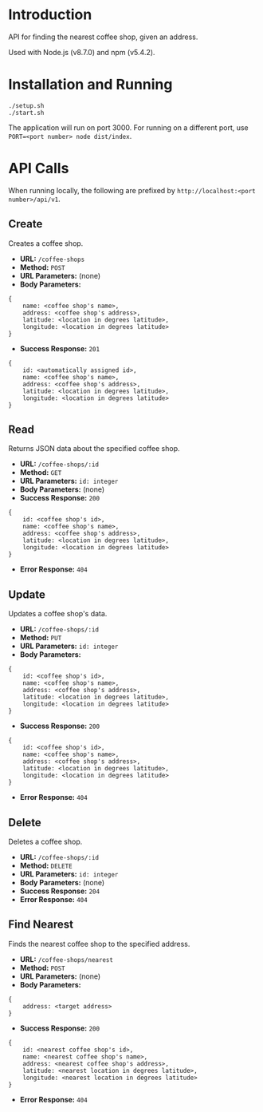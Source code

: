 # Introduction

API for finding the nearest coffee shop, given an address.

Used with Node.js (v8.7.0) and npm (v5.4.2).

# Installation and Running

`./setup.sh`  
`./start.sh`

The application will run on port 3000. For running on a different port, use `PORT=<port number> node dist/index`.

# API Calls

When running locally, the following are prefixed by `http://localhost:<port number>/api/v1`.

## Create

Creates a coffee shop.

* **URL:** `/coffee-shops`
* **Method:** `POST`
* **URL Parameters:** (none)
* **Body Parameters:**
```
{
    name: <coffee shop's name>,
    address: <coffee shop's address>,
    latitude: <location in degrees latitude>,
    longitude: <location in degrees latitude>
}
```
* **Success Response:** `201`
```
{
    id: <automatically assigned id>,
    name: <coffee shop's name>,
    address: <coffee shop's address>,
    latitude: <location in degrees latitude>,
    longitude: <location in degrees latitude>
}
```

## Read

Returns JSON data about the specified coffee shop.

* **URL:** `/coffee-shops/:id`
* **Method:** `GET`
* **URL Parameters:** `id: integer`
* **Body Parameters:** (none)
* **Success Response:** `200`
```
{
    id: <coffee shop's id>,
    name: <coffee shop's name>,
    address: <coffee shop's address>,
    latitude: <location in degrees latitude>,
    longitude: <location in degrees latitude>
}
```
* **Error Response:** `404`

## Update

Updates a coffee shop's data.

* **URL:** `/coffee-shops/:id`
* **Method:** `PUT`
* **URL Parameters:** `id: integer`
* **Body Parameters:**
```
{
    id: <coffee shop's id>,
    name: <coffee shop's name>,
    address: <coffee shop's address>,
    latitude: <location in degrees latitude>,
    longitude: <location in degrees latitude>
}
```
* **Success Response:** `200`
```
{
    id: <coffee shop's id>,
    name: <coffee shop's name>,
    address: <coffee shop's address>,
    latitude: <location in degrees latitude>,
    longitude: <location in degrees latitude>
}
```
* **Error Response:** `404`

## Delete

Deletes a coffee shop.

* **URL:** `/coffee-shops/:id`
* **Method:** `DELETE`
* **URL Parameters:** `id: integer`
* **Body Parameters:** (none)
* **Success Response:** `204`
* **Error Response:** `404`

## Find Nearest

Finds the nearest coffee shop to the specified address.

* **URL:** `/coffee-shops/nearest`
* **Method:** `POST`
* **URL Parameters:** (none)
* **Body Parameters:**
```
{
    address: <target address>
}
```
* **Success Response:** `200`
```
{
    id: <nearest coffee shop's id>,
    name: <nearest coffee shop's name>,
    address: <nearest coffee shop's address>,
    latitude: <nearest location in degrees latitude>,
    longitude: <nearest location in degrees latitude>
}
```
* **Error Response:** `404`
